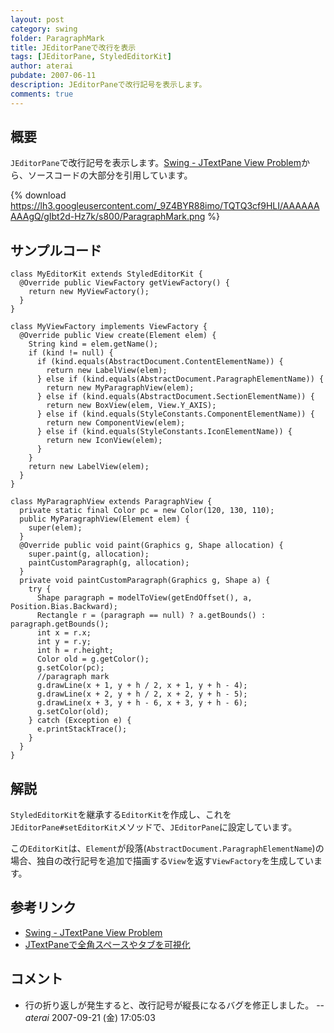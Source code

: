 ```yaml
---
layout: post
category: swing
folder: ParagraphMark
title: JEditorPaneで改行を表示
tags: [JEditorPane, StyledEditorKit]
author: aterai
pubdate: 2007-06-11
description: JEditorPaneで改行記号を表示します。
comments: true
---
```

## 概要
`JEditorPane`で改行記号を表示します。[Swing - JTextPane View Problem](https://forums.oracle.com/thread/1374478)から、ソースコードの大部分を引用しています。

{% download https://lh3.googleusercontent.com/_9Z4BYR88imo/TQTQ3cf9HLI/AAAAAAAAAgQ/gIbt2d-Hz7k/s800/ParagraphMark.png %}

## サンプルコード
<pre class="prettyprint"><code>class MyEditorKit extends StyledEditorKit {
  @Override public ViewFactory getViewFactory() {
    return new MyViewFactory();
  }
}

class MyViewFactory implements ViewFactory {
  @Override public View create(Element elem) {
    String kind = elem.getName();
    if (kind != null) {
      if (kind.equals(AbstractDocument.ContentElementName)) {
        return new LabelView(elem);
      } else if (kind.equals(AbstractDocument.ParagraphElementName)) {
        return new MyParagraphView(elem);
      } else if (kind.equals(AbstractDocument.SectionElementName)) {
        return new BoxView(elem, View.Y_AXIS);
      } else if (kind.equals(StyleConstants.ComponentElementName)) {
        return new ComponentView(elem);
      } else if (kind.equals(StyleConstants.IconElementName)) {
        return new IconView(elem);
      }
    }
    return new LabelView(elem);
  }
}

class MyParagraphView extends ParagraphView {
  private static final Color pc = new Color(120, 130, 110);
  public MyParagraphView(Element elem) {
    super(elem);
  }
  @Override public void paint(Graphics g, Shape allocation) {
    super.paint(g, allocation);
    paintCustomParagraph(g, allocation);
  }
  private void paintCustomParagraph(Graphics g, Shape a) {
    try {
      Shape paragraph = modelToView(getEndOffset(), a, Position.Bias.Backward);
      Rectangle r = (paragraph == null) ? a.getBounds() : paragraph.getBounds();
      int x = r.x;
      int y = r.y;
      int h = r.height;
      Color old = g.getColor();
      g.setColor(pc);
      //paragraph mark
      g.drawLine(x + 1, y + h / 2, x + 1, y + h - 4);
      g.drawLine(x + 2, y + h / 2, x + 2, y + h - 5);
      g.drawLine(x + 3, y + h - 6, x + 3, y + h - 6);
      g.setColor(old);
    } catch (Exception e) {
      e.printStackTrace();
    }
  }
}
</code></pre>

## 解説
`StyledEditorKit`を継承する`EditorKit`を作成し、これを`JEditorPane#setEditorKit`メソッドで、`JEditorPane`に設定しています。

この`EditorKit`は、`Element`が段落(`AbstractDocument.ParagraphElementName`)の場合、独自の改行記号を追加で描画する`View`を返す`ViewFactory`を生成しています。

## 参考リンク
- [Swing - JTextPane View Problem](https://forums.oracle.com/thread/1374478)
- [JTextPaneで全角スペースやタブを可視化](http://terai.xrea.jp/Swing/WhitespaceMark.html)

<!-- dummy comment line for breaking list -->

## コメント
- 行の折り返しが発生すると、改行記号が縦長になるバグを修正しました。 -- *aterai* 2007-09-21 (金) 17:05:03

<!-- dummy comment line for breaking list -->

